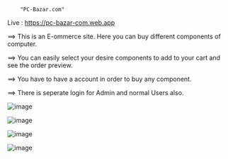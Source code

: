         "PC-Bazar.com"
 
 Live : https://pc-bazar-com.web.app
 
==> This is an E-ommerce site. Here you can buy different components of computer.

==> You can easily select your desire components to add to your cart and see the order preview.

==> You have to have a account in order to buy any component.

==> There is seperate login for Admin and normal Users also.


![image](https://user-images.githubusercontent.com/76203694/116690766-b08e9b80-a9db-11eb-8cad-fafd60be1ce8.png)

![image](https://user-images.githubusercontent.com/76203694/116690834-cbf9a680-a9db-11eb-8253-2d0fb807ebb5.png)

![image](https://user-images.githubusercontent.com/76203694/116690870-d87dff00-a9db-11eb-8234-4268f42809bd.png)

![image](https://user-images.githubusercontent.com/76203694/116690903-e7fd4800-a9db-11eb-8b20-581cd875f75a.png)
